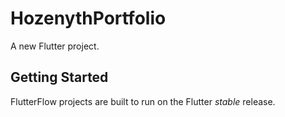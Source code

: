 # HozenythPortfolio

A new Flutter project.

## Getting Started

FlutterFlow projects are built to run on the Flutter _stable_ release.
